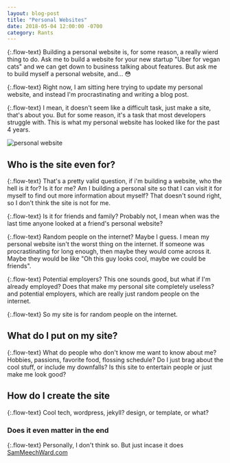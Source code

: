```yaml
---
layout: blog-post
title: "Personal Websites"
date: 2018-05-04 12:00:00 -0700
category: Rants
---
```


{:.flow-text}
Building a personal website is, for some reason, a really wierd thing to do. Ask me to build a website for your new startup "Uber for vegan cats" and we can get down to business talking about features. But ask me to build myself a personal website, and... 😳

{:.flow-text}
Right now, I am sitting here trying to update my personal website, and instead I'm procrastinating and writing a blog post. 

{:.flow-text}
I mean, it doesn't seem like a difficult task, just make a site, that's about you. But for some reason, it's a task that most developers struggle with. This is what my personal website has looked like for the past 4 years.

![personal website](https://i.imgur.com/z1KTlVW.png)

## Who is the site even for?

{:.flow-text}
That's a pretty valid question, if i'm building a website, who the hell is it for? Is it for me? Am I building a personal site so that I can visit it for myself to find out more information about myself? That doesn't sound right, so I don't think the site is not for me.

{:.flow-text}
Is it for friends and family? Probably not, I mean when was the last time anyone looked at a friend's personal website?

{:.flow-text}
Random people on the internet? Maybe I guess. I mean my personal website isn't the worst thing on the internet. If someone was procrastinating for long enough, then maybe they would come across it. Maybe they would be like "Oh this guy looks cool, maybe we could be friends".

{:.flow-text}
Potential employers? This one sounds good, but what if I'm already employed? Does that make my personal site completely useless?  and potential employers, which are really just random people on the internet. 

{:.flow-text}
So my site is for random people on the internet.

## What do I put on my site?

{:.flow-text}
What do people who don't know me want to know about me? Hobbies, passions, favorite food, flossing schedule? Do I just brag about the cool stuff, or include my downfalls? Is this site to entertain people or just make me look good?

## How do I create the site

{:.flow-text}
Cool tech, wordpress, jekyll?
design, or template, or what?

### Does it even matter in the end

{:.flow-text}
Personally, I don't think so. But just incase it does [SamMeechWard.com](http://sammeechward.com)